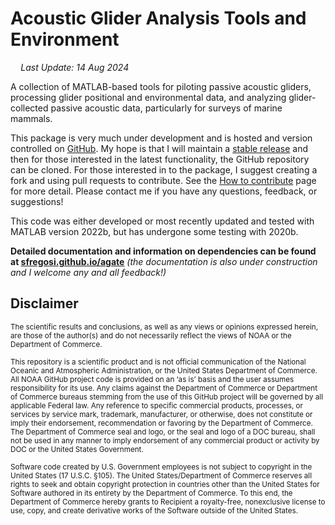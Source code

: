 <!-- README.md is generated from README.Rmd. Please edit that file -->

# Acoustic Glider Analysis Tools and Environment

<img src="https://raw.githubusercontent.com/FortAwesome/Font-Awesome/6.x/svgs/regular/calendar-check.svg" style="width:0.88em;height:1em"> *Last Update: 14 Aug 2024*

A collection of MATLAB-based tools for piloting passive acoustic gliders, processing glider positional and environmental data, and analyzing glider-collected passive acoustic data, particularly for surveys of marine mammals.

This package is very much under development and is hosted and version controlled on [GitHub](https://github.com/sfregosi/agate). My hope is that I will maintain a [stable release](https://github.com/sfregosi/agate/releases) and then for those interested in the latest functionality, the GitHub repository can be cloned. For those interested in to the package, I suggest creating a fork and using pull requests to contribute. See the [How to contribute](https://sfregosi.github.io/agate/contribute.html) page for more detail. Please contact me if you have any questions, feedback, or suggestions!

This code was either developed or most recently updated and tested with MATLAB version 2022b, but has undergone some testing with 2020b.

**Detailed documentation and information on dependencies can be found at [sfregosi.github.io/agate](https://sfregosi.github.io/agate)**
*(the documentation is also under construction and I welcome any and all feedback!)*

## Disclaimer

<sub>The scientific results and conclusions, as well as any views or opinions expressed herein, are those of the author(s) and do not necessarily reflect the views of NOAA or the Department of Commerce.</sub>

<sub>This repository is a scientific product and is not official communication of the National Oceanic and Atmospheric Administration, or the United States Department of Commerce. All NOAA GitHub project code is provided on an ‘as is’ basis and the user assumes responsibility for its use. Any claims against the Department of Commerce or Department of Commerce bureaus stemming from the use of this GitHub project will be governed by all applicable Federal law. Any reference to specific commercial products, processes, or services by service mark, trademark, manufacturer, or otherwise, does not constitute or imply their endorsement, recommendation or favoring by the Department of Commerce. The Department of Commerce seal and logo, or the seal and logo of a DOC bureau, shall not be used in any manner to imply endorsement of any commercial product or activity by DOC or the United States Government.</sub>

<sub>Software code created by U.S. Government employees is not subject to copyright in the United States (17 U.S.C. §105). The United States/Department of Commerce reserves all rights to seek and obtain copyright protection in countries other than the United States for Software authored in its entirety by the Department of Commerce. To this end, the Department of Commerce hereby grants to Recipient a royalty-free, nonexclusive license to use, copy, and create derivative works of the Software outside of the United States.</sub>
